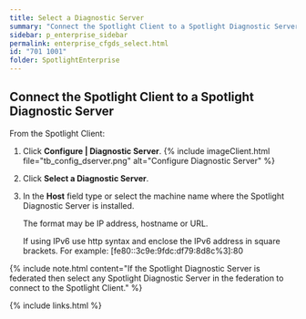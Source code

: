 ```yaml
---
title: Select a Diagnostic Server
summary: "Connect the Spotlight Client to a Spotlight Diagnostic Server."
sidebar: p_enterprise_sidebar
permalink: enterprise_cfgds_select.html
id: "701 1001"
folder: SpotlightEnterprise
---
```




## Connect the Spotlight Client to a Spotlight Diagnostic Server

From the Spotlight Client:

1. Click **Configure \| Diagnostic Server**.
   {% include imageClient.html file="tb_config_dserver.png" alt="Configure Diagnostic Server" %}
2. Click **Select a Diagnostic Server**.
3. In the **Host** field type or select the machine name where the Spotlight Diagnostic Server is installed.

   The format may be IP address, hostname or URL.

   If using IPv6 use http syntax and enclose the IPv6 address in square brackets. For example: [fe80::3c9e:9fdc:df79:8d8c%3]:80



{% include note.html content="If the Spotlight Diagnostic Server is federated then select any Spotlight Diagnostic Server in the federation to connect to the Spotlight Client." %}


{% include links.html %}

